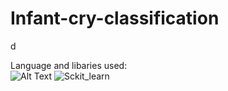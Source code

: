 # Infant-cry-classification







d


Language and libaries used:  
    ![Alt Text](https://librosa.org/doc/main/_static/librosa_logo_text.svg)
    ![Sckit_learn](https://scikit-learn.org/stable/_static/scikit-learn-logo-small.png)
